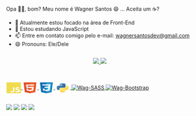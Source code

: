 Opa 👋🏾, bom? Meu nome é Wagner Santos 😄 ... Aceita um ☕?

- 🔭 Atualmente estou focado na área de Front-End
- 🌱 Estou estudando JavaScript
- 📫 Entre em contato comigo pelo e-mail: wagnersantosdev@gmail.com
- 😄 Pronouns: Ele/Dele

##

<div align="center">
  <a href="https://github.com/wagsnt">
  <img height="180em" src="https://github-readme-stats.vercel.app/api?username=wagsnt&show_icons=true&theme=dracula&include_all_commits=true&count_private=true"/>
  <img height="180em" src="https://github-readme-stats.vercel.app/api/top-langs/?username=wagsnt&layout=compact&langs_count=7&theme=dracula"/>
</div>
  
  ##
  
  <div style="display: inline_block"><br>
  <img align="center" alt="Rafa-Js" height="30" width="40" src="https://raw.githubusercontent.com/devicons/devicon/master/icons/javascript/javascript-plain.svg">
  <img align="center" alt="Wag-HTML" height="30" width="40" src="https://raw.githubusercontent.com/devicons/devicon/master/icons/html5/html5-original.svg">
  <img align="center" alt="Wag-CSS" height="30" width="40" src="https://raw.githubusercontent.com/devicons/devicon/master/icons/css3/css3-original.svg">
  <img align="center" alt="Wag-Python" height="30" width="40" src="https://raw.githubusercontent.com/devicons/devicon/master/icons/python/python-original.svg">
  <img align="center" alt="Wag-SASS" height="30" width="40" src="https://cdn.jsdelivr.net/gh/devicons/devicon/icons/sass/sass-original.svg">
  <img align="center" alt="Wag-Bootstrap" height="30" width="40" src="https://cdn.jsdelivr.net/gh/devicons/devicon/icons/bootstrap/bootstrap-original.svg">
</div>
  
  ##
  
  <div> 
  <a href="https://www.instagram.com/wagsnt/" target="_blank"><img src="https://img.shields.io/badge/-Instagram-%23E4405F?style=for-the-badge&logo=instagram&logoColor=white" target="_blank"></a>
 <a href="https://discord.gg/wagxzStdcR" target="_blank"><img src="https://img.shields.io/badge/Discord-7289DA?style=for-the-badge&logo=discord&logoColor=white" target="_blank"></a> 
  <a href = "mailto:wagnersantosdev@gmail.com"><img src="https://img.shields.io/badge/-Gmail-%23333?style=for-the-badge&logo=gmail&logoColor=white" target="_blank"></a>
  <a href="https://www.linkedin.com/in/wagner-santos-303251247/" target="_blank"><img src="https://img.shields.io/badge/-LinkedIn-%230077B5?style=for-the-badge&logo=linkedin&logoColor=white" target="_blank"></a> 
  </div>
  
